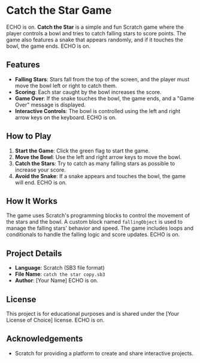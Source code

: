 # Catch the Star Game 
ECHO is on.
**Catch the Star** is a simple and fun Scratch game where the player controls a bowl and tries to catch falling stars to score points. The game also features a snake that appears randomly, and if it touches the bowl, the game ends. 
ECHO is on.
## Features 
- **Falling Stars**: Stars fall from the top of the screen, and the player must move the bowl left or right to catch them. 
- **Scoring**: Each star caught by the bowl increases the score. 
- **Game Over**: If the snake touches the bowl, the game ends, and a "Game Over" message is displayed. 
- **Interactive Controls**: The bowl is controlled using the left and right arrow keys on the keyboard. 
ECHO is on.
## How to Play 
1. **Start the Game**: Click the green flag to start the game. 
2. **Move the Bowl**: Use the left and right arrow keys to move the bowl. 
3. **Catch the Stars**: Try to catch as many falling stars as possible to increase your score. 
4. **Avoid the Snake**: If a snake appears and touches the bowl, the game will end. 
ECHO is on.
## How It Works 
The game uses Scratch's programming blocks to control the movement of the stars and the bowl. A custom block named `fallingObject` is used to manage the falling stars' behavior and speed. The game includes loops and conditionals to handle the falling logic and score updates. 
ECHO is on.
## Project Details 
- **Language**: Scratch (SB3 file format) 
- **File Name**: `catch the star copy.sb3` 
- **Author**: [Your Name] 
ECHO is on.
## License 
This project is for educational purposes and is shared under the [Your License of Choice] license. 
ECHO is on.
## Acknowledgements 
- Scratch for providing a platform to create and share interactive projects. 
